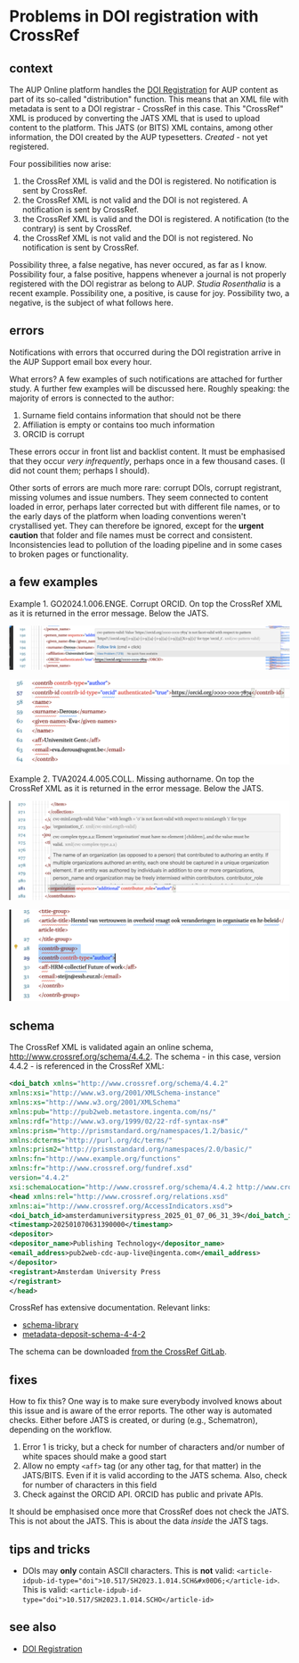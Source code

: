 
# Problems in DOI registration with CrossRef

## context
The AUP Online platform handles the [DOI Registration](https://amsterdamuniversitypress.github.io/platform-documentation/doiregistration) for AUP content as part of its so-called "distribution" function. This means that an XML file with metadata is sent to a DOI registrar - CrossRef in this case. This "CrossRef" XML is produced by converting the JATS XML that is used to upload content to the platform. This JATS (or BITS) XML contains, among other information, the DOI created by the AUP typesetters. _Created_ - not yet registered.

Four possibilities now arise:
1. the CrossRef XML is valid and the DOI is registered. No notification is sent by CrossRef.
2. the CrossRef XML is not valid and the DOI is not registered. A notification is sent by CrossRef.
3. the CrossRef XML is valid and the DOI is registered. A notification (to the contrary) is sent by CrossRef.
4. the CrossRef XML is not valid and the DOI is not registered. No notification is sent by CrossRef.

Possibility three, a false negative, has never occured, as far as I know. Possibility four, a false positive, happens whenever a journal is not properly registered with the DOI registrar as belong to AUP. _Studia Rosenthalia_ is a recent example. Possibility one, a positive, is cause for joy. Possibility two, a negative, is the subject of what follows here.

## errors
Notifications with errors that occurred during the DOI registration arrive in the AUP Support email box every hour. 

What errors? A few examples of such notifications are attached for further study. A further few examples will be discussed here. Roughly speaking: the majority of errors is connected to the author:

1. Surname field contains information that should not be there
2. Affiliation is empty or contains too much information
3. ORCID is corrupt

These errors occur in front list and backlist content. It must be emphasised that they occur _very infrequently_, perhaps once in a few thousand cases. (I did not count them; perhaps I should).

Other sorts of errors are much more rare: corrupt DOIs, corrupt registrant,  missing volumes and issue numbers. They seem connected to content loaded in error, perhaps later corrected but with different file names, or to the early days of the platform when loading conventions weren't crystallised yet. They can therefore be ignored, except for the **urgent caution** that folder and file names must be correct and consistent. Inconsistencies lead to pollution of the loading pipeline and in some cases to broken pages or functionality. 

## a few examples

Example 1. GO2024.1.006.ENGE. Corrupt ORCID. On top the CrossRef XML as it is returned in the error message. Below the JATS.

![](example1-GO2024.1.006.ENGE-corruptorcid-crossref-error.png)

![](example1-GO2024.1.006.ENGE-corruptorcid-jats.png)

Example 2. TVA2024.4.005.COLL. Missing authorname. On top the CrossRef XML as it is returned in the error message. Below the JATS.

![](example2-TVA2024.4.005.COLL-noauthname-crossref-error.png)

![](example2-TVA2024.4.005.COLL-noauthname-jats.png)

## schema
The CrossRef XML is validated again an online schema, http://www.crossref.org/schema/4.4.2. The schema - in this case, version 4.4.2 -  is referenced in the CrossRef XML:

```xml
<doi_batch xmlns="http://www.crossref.org/schema/4.4.2"
xmlns:xsi="http://www.w3.org/2001/XMLSchema-instance"
xmlns:xs="http://www.w3.org/2001/XMLSchema"
xmlns:pub="http://pub2web.metastore.ingenta.com/ns/"
xmlns:rdf="http://www.w3.org/1999/02/22-rdf-syntax-ns#"
xmlns:prism="http://prismstandard.org/namespaces/1.2/basic/"
xmlns:dcterms="http://purl.org/dc/terms/"
xmlns:prism2="http://prismstandard.org/namespaces/2.0/basic/"
xmlns:fn="http://www.example.org/functions"
xmlns:fr="http://www.crossref.org/fundref.xsd"
version="4.4.2"
xsi:schemaLocation="http://www.crossref.org/schema/4.4.2 http://www.crossref.org/schema/deposit/crossref4.4.2.xsd">
<head xmlns:rel="http://www.crossref.org/relations.xsd"
xmlns:ai="http://www.crossref.org/AccessIndicators.xsd">
<doi_batch_id>amsterdamuniversitypress_2025_01_07_06_31_39</doi_batch_id>
<timestamp>202501070631390000</timestamp>
<depositor>
<depositor_name>Publishing Technology</depositor_name>
<email_address>pub2web-cdc-aup-live@ingenta.com</email_address>
</depositor>
<registrant>Amsterdam University Press
</registrant>
</head>
```

CrossRef has extensive documentation. Relevant links:

- [schema-library](https://www.crossref.org/documentation/schema-library/)
- [metadata-deposit-schema-4-4-2](https://www.crossref.org/documentation/schema-library/metadata-deposit-schema-4-4-2/) 

The schema can be downloaded [from the CrossRef GitLab](https://gitlab.com/crossref/schema/-/tree/master/schemas?ref_type=heads).

## fixes
How to fix this? One way is to make sure everybody involved knows about this issue and is aware of the error reports. The other way is automated checks. Either before JATS is created, or during (e.g., Schematron), depending on the workflow.

1. Error 1 is tricky, but a check for number of characters and/or number of white spaces should make a good start
2. Allow no empty `<aff>` tag (or any other tag, for that matter) in the JATS/BITS. Even if it is valid according to the JATS schema. Also, check for number of characters in this field
3. Check against the ORCID API. ORCID has public and private APIs.

It should be emphasised once more that CrossRef does not check the JATS. This is not about the JATS. This is about the data _inside_ the JATS tags.


## tips and tricks

- DOIs may **only** contain ASCII characters. This is **not** valid: `<article-idpub-id-type="doi">10.517/SH2023.1.014.SCH&#x00D6;</article-id>`. This is valid: `<article-idpub-id-type="doi">10.517/SH2023.1.014.SCHO</article-id>`


## see also
- [DOI Registration](https://amsterdamuniversitypress.github.io/platform-documentation/doiregistration)
